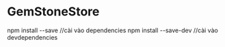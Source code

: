 # GemStoneStore
npm install <tenpackage> --save //cài vào dependencies
npm install <tenpackage> --save-dev //cài vào devdependencies
